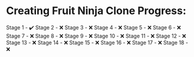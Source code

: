 # Creating Fruit Ninja Clone Progress:
Stage 1 - ✔️
Stage 2 - ❌
Stage 3 - ❌
Stage 4 - ❌
Stage 5 - ❌
Stage 6 - ❌
Stage 7 - ❌
Stage 8 - ❌
Stage 9 - ❌
Stage 10 - ❌
Stage 11 - ❌
Stage 12 - ❌
Stage 13 - ❌
Stage 14 - ❌
Stage 15 - ❌
Stage 16 - ❌
Stage 17 - ❌
Stage 18 - ❌
